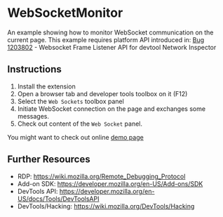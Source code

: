 WebSocketMonitor
================
An example showing how to monitor WebSocket communication on the current page.
This example requires platform API introduced in:
[Bug 1203802](https://bugzilla.mozilla.org/show_bug.cgi?id=1203802) -
Websocket Frame Listener API for devtool Network Inspector

Instructions
------------
1. Install the extension
3. Open a browser tab and developer tools toolbox on it (F12)
4. Select the `Web Sockets` toolbox panel
5. Initiate WebSocket connection on the page and exchanges some messages.
6. Check out content of the `Web Socket` panel.

You might want to check out online [demo page](http://janodvarko.cz/test/websockets/)

Further Resources
-----------------
* RDP: https://wiki.mozilla.org/Remote_Debugging_Protocol
* Add-on SDK: https://developer.mozilla.org/en-US/Add-ons/SDK
* DevTools API: https://developer.mozilla.org/en-US/docs/Tools/DevToolsAPI
* DevTools/Hacking: https://wiki.mozilla.org/DevTools/Hacking
